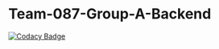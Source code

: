 # Team-087-Group-A-Backend

[![Codacy Badge](https://api.codacy.com/project/badge/Grade/2af064e94f91459d871e6b6383e10638)](https://app.codacy.com/gh/BuildForSDGCohort2/Team-087-Group-A-Backend?utm_source=github.com&utm_medium=referral&utm_content=BuildForSDGCohort2/Team-087-Group-A-Backend&utm_campaign=Badge_Grade_Settings)